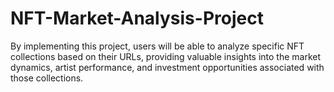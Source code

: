 # NFT-Market-Analysis-Project
By implementing this project, users will be able to analyze specific NFT collections based on their URLs, providing valuable insights into the market dynamics, artist performance, and investment opportunities associated with those collections.
